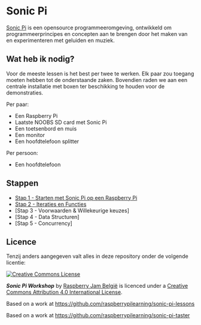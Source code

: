 # Sonic Pi

[Sonic Pi](http://www.cl.cam.ac.uk/projects/raspberrypi/sonicpi/) is een opensource programmeeromgeving, ontwikkeld om programmeerprincipes en concepten aan te brengen door het maken van en experimenteren met geluiden en muziek.

## Wat heb ik nodig?

Voor de meeste lessen is het best per twee te werken. Elk paar zou toegang moeten hebben tot de onderstaande zaken. Bovendien raden we aan een centrale installatie met boxen ter beschikking te houden voor de demonstraties.

Per paar:
- Een Raspberry Pi
- Laatste NOOBS SD card met Sonic Pi
- Een toetsenbord en muis
- Een monitor
- Een hoofdtelefoon splitter

Per persoon:
- Een hoofdtelefoon

## Stappen

- [Stap 1 - Starten met Sonic Pi op een Raspberry Pi](stap-01/instructies.md)
- [Stap 2 - Iteraties en Functies](stap-02/instructies.md)
- [Stap 3 - Voorwaarden & Willekeurige keuzes]
- [Stap 4 - Data Structuren]
- [Stap 5 - Concurrency]

## Licence

Tenzij anders aangegeven valt alles in deze repository onder de volgende licentie:

[![Creative Commons License](http://i.creativecommons.org/l/by-sa/4.0/88x31.png)](http://creativecommons.org/licenses/by-sa/4.0/)

***Sonic Pi Workshop*** by [Raspberry Jam België](http://www.raspberryjam.be) is licenced under a [Creative Commons Attribution 4.0 International License](http://creativecommons.org/licenses/by-sa/4.0/).

Based on a work at https://github.com/raspberrypilearning/sonic-pi-lessons

Based on a work at https://github.com/raspberrypilearning/sonic-pi-taster

